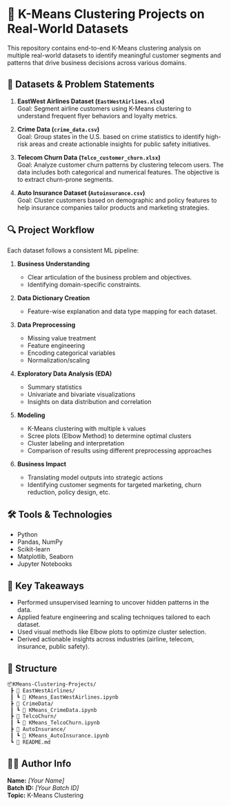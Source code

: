 # 🧠 K-Means Clustering Projects on Real-World Datasets

This repository contains end-to-end K-Means clustering analysis on multiple real-world datasets to identify meaningful customer segments and patterns that drive business decisions across various domains.

## 📁 Datasets & Problem Statements

1. **EastWest Airlines Dataset (`EastWestAirlines.xlsx`)**  
   Goal: Segment airline customers using K-Means clustering to understand frequent flyer behaviors and loyalty metrics.

2. **Crime Data (`crime_data.csv`)**  
   Goal: Group states in the U.S. based on crime statistics to identify high-risk areas and create actionable insights for public safety initiatives.

3. **Telecom Churn Data (`Telco_customer_churn.xlsx`)**  
   Goal: Analyze customer churn patterns by clustering telecom users. The data includes both categorical and numerical features. The objective is to extract churn-prone segments.

4. **Auto Insurance Dataset (`Autoinsurance.csv`)**  
   Goal: Cluster customers based on demographic and policy features to help insurance companies tailor products and marketing strategies.

## 🔍 Project Workflow

Each dataset follows a consistent ML pipeline:

1. **Business Understanding**
   - Clear articulation of the business problem and objectives.
   - Identifying domain-specific constraints.

2. **Data Dictionary Creation**
   - Feature-wise explanation and data type mapping for each dataset.

3. **Data Preprocessing**
   - Missing value treatment
   - Feature engineering
   - Encoding categorical variables
   - Normalization/scaling

4. **Exploratory Data Analysis (EDA)**
   - Summary statistics
   - Univariate and bivariate visualizations
   - Insights on data distribution and correlation

5. **Modeling**
   - K-Means clustering with multiple `k` values
   - Scree plots (Elbow Method) to determine optimal clusters
   - Cluster labeling and interpretation
   - Comparison of results using different preprocessing approaches

6. **Business Impact**
   - Translating model outputs into strategic actions
   - Identifying customer segments for targeted marketing, churn reduction, policy design, etc.

## 🛠️ Tools & Technologies

- Python
- Pandas, NumPy
- Scikit-learn
- Matplotlib, Seaborn
- Jupyter Notebooks

## 📌 Key Takeaways

- Performed unsupervised learning to uncover hidden patterns in the data.
- Applied feature engineering and scaling techniques tailored to each dataset.
- Used visual methods like Elbow plots to optimize cluster selection.
- Derived actionable insights across industries (airline, telecom, insurance, public safety).

## 📂 Structure

```bash
📦KMeans-Clustering-Projects/
 ┣ 📁 EastWestAirlines/
 ┃ ┗ 📄 KMeans_EastWestAirlines.ipynb
 ┣ 📁 CrimeData/
 ┃ ┗ 📄 KMeans_CrimeData.ipynb
 ┣ 📁 TelcoChurn/
 ┃ ┗ 📄 KMeans_TelcoChurn.ipynb
 ┣ 📁 AutoInsurance/
 ┃ ┗ 📄 KMeans_AutoInsurance.ipynb
 ┗ 📄 README.md
```

## 🙋‍♂️ Author Info

**Name:** _[Your Name]_  
**Batch ID:** _[Your Batch ID]_  
**Topic:** K-Means Clustering